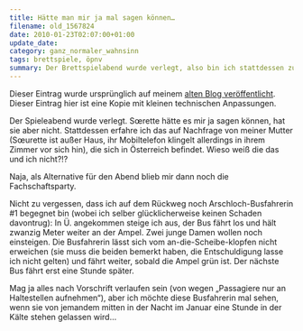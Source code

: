 ```yaml
---
title: Hätte man mir ja mal sagen können…
filename: old_1567824
date: 2010-01-23T02:07:00+01:00
update_date:
category: ganz_normaler_wahnsinn
tags: brettspiele, öpnv
summary: Der Brettspielabend wurde verlegt, also bin ich stattdessen zur Fachschaftsparty. Auf dem Rückweg bin ich einer Arschloch-Busfahrerin begegnet.
---
```

Dieser Eintrag wurde ursprünglich auf meinem [alten Blog veröffentlicht](https://stu.blogger.de/stories/1567824/). Dieser Eintrag hier ist eine Kopie mit kleinen technischen Anpassungen.

Der Spieleabend wurde verlegt. Sœrette hätte es mir ja sagen können, hat sie aber nicht. Stattdessen erfahre ich das auf Nachfrage von meiner Mutter (Sœurette ist außer Haus, ihr Mobiltelefon klingelt allerdings in ihrem Zimmer vor sich hin), die sich in Österreich befindet. Wieso weiß die das und ich nicht?!?

Naja, als Alternative für den Abend blieb mir dann noch die Fachschaftsparty.

Nicht zu vergessen, dass ich auf dem Rückweg noch Arschloch-Busfahrerin #1 begegnet bin (wobei ich selber glücklicherweise keinen Schaden davontrug): In Ü. angekommen steige ich aus, der Bus fährt los und hält zwanzig Meter weiter an der Ampel. Zwei junge Damen wollen noch einsteigen. Die Busfahrerin lässt sich vom an-die-Scheibe-klopfen nicht erweichen (sie muss die beiden bemerkt haben, die Entschuldigung lasse ich nicht gelten) und fährt weiter, sobald die Ampel grün ist. Der nächste Bus fährt erst eine Stunde später.

Mag ja alles nach Vorschrift verlaufen sein (von wegen „Passagiere nur an Haltestellen aufnehmen“), aber ich möchte diese Busfahrerin mal sehen, wenn sie von jemandem mitten in der Nacht im Januar eine Stunde in der Kälte stehen gelassen wird…
